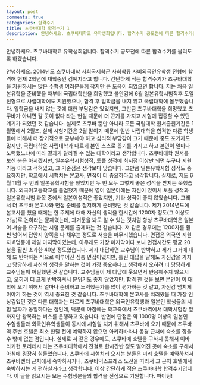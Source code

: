 ```yaml
---
layout: post
comments: true
categories: 합격수기
title: 츠쿠바대학 합격수기 1
description: 안녕하세요. 츠쿠바대학교 유학생회입니다. 합격수기 공모전에 따른 합격수기를 올리도록 하겠습니다.
---
```


안녕하세요. 츠쿠바대학교 유학생회입니다.
합격수기 공모전에 따른 합격수기를 올리도록 하겠습니다.

안녕하세요. 2014년도 츠쿠바대학 사회국제학군 사회학류 사비외국인유학생 전형에 합격해 현재 2학년에 재학중인 김예지라고 합니다. 간단하게 적는 합격수기가 츠쿠바대학을 지원하시는 많은 수험생 여러분들께 작지만 큰 도움이 되었으면 합니다. 
저는 처음 일본유학을 준비했을 때부터 국립대학만을 희망했고 불안감에 6월 일본유학시험직후 도일전형으로 사립대학에도 지원했으나, 합격 후 입학금을 내지 않고 국립대학에 몰두했습니다. 입학금을 내지 않는 것에 대한 부담감은 있었지만, 그만큼 츠쿠바대학을 희망했고 츠쿠바가 아니면 갈 곳이 없다 라는 현실 때문에 더 끈기를 가지고 시험에 집중할 수 있던 계기가 되었던 것 같습니다. 실제로 츠쿠바 뿐만 아니라 모든 국립대학 원서출원기간은 1월말에서 2월초, 실제 시험기간은 2월 말이기 때문에 일반 사립대학을 합격한 다른 학생들에 비해서 더 장기적으로 공부해야 하고 심리적 부담감이 크기 때문에 중도 포기자도 많지만, 국립대학은 사립대학과 다르게 본인 스스로 끈기를 가지고 하고 본인이 얼마나 노력했느냐에 따라 결과가 달라질 수 있는 대학이라고 생각합니다. 
츠쿠바대학 원서를 보신 분은 아시겠지만, 일본유학시험성적, 토플 성적에 최저점 이상만 되면 누구나 지원가능 이라고 적혀있고, 그 기준점은 생각보다 낮습니다. 그만큼 일본유학시험 성적도 중요하지만, 학교에서 시험치는 본고사, 면접이 더 중요하다고 생각합니다. 실제로, 저도 6월 11월 두 번의 일본유학시험을 쳤었지만 두 번 모두 그렇게 좋은 성적을 받지는 못했습니다. 외국어고등학교를 졸업했기 때문에 영어 일본어에는 자신이 있어서 토플 성적과 일본유학시험 과목 중에서 일본어성적은 좋았지만, 기타 성적이 좋지 않았습니다. 그래서 더 츠쿠바 본고사와 면접 준비를 철저하게 준비했던 것 같습니다. 
제가 2014년도에 본고사를 쳤을 때에는 한 주제에 대해 자신의 생각을 한시간에 1200자 정도(그 이상도 가능)로 논하라는 문제였는데, 과거문을 봐도 알 수 있는 것처럼 항상 츠쿠바대학은 일본어 서술을 요구하는 시험 문제를 출제하는 것 같습니다. 저 같은 경우에는 1200자를 훨씬 넘어서 답안지 양쪽을 다 채우는 정도로 서술을 마무리했습니다. 면접은 외국인 지원자 8명중에 제일 마지막이였는데, 아무래도 가장 마지막이다 보니 면접시간도 평균 20분을 훨씬 초과한 40분 정도였습니다. 제가 대답하면 교수님이 반박하고 제가 그거에 대해 또 반박하는 식으로 이루어진 심층 면접이였지만, 틀린 대답을 말해도 자신감을 가지고 당당하게 자신의 생각을 말하는 것이 가장 중요하다고 생각해서 오히려 더 당당하게 교수님들께 어필했던 것 같습니다. 교수님들이 제 대답에 웃으면서 반응해주지 않으시고, 오히려 더 크게 반박하셔서 분위기도 좋지 않았지만, 합격 한 것을 보면 본인이 이 대학에 오기 위해서 얼마나 준비하고 노력했는가를 많이 평가하는 것 같고, 자신감 넘치게 이야기 하는 것이 역시 중요한 것 같습니다. 
츠쿠바대학에 본고사를 치러왔을 때 가장 인상깊었던 것은 다른 대학과는 다르게 츠쿠바대학은 외국인유학생과 일본인 학생들의 시험 날짜가 동일하다는 점인데, 덕분에 아침에는 학교측에서 츠쿠바역에서 대학시험장 앞까지만 왕복하는 버스를 운행하고 있습니다. 반면에 단점은 약 1000명 이상의 일본인 수험생들과 외국인유학생들이 동시에 시험일 치기 위해서 츠쿠바에 오기 때문에 츠쿠바역 주변 호텔은 최소 한달 전에 예약하지 않으면 아키하바라나 동경 근처에 숙소를 잡을 수 밖에 없는 점입니다. 실제로 저 같은 경우에도, 츠쿠바에 호텔을 구하지 못해서 이바라키현 토리데시 라는 츠쿠바대학에서 전철로 한시간반 정도 떨어진 곳에 숙소를 구해서 아침에 굉장히 힘들었습니다. 츠쿠바에 시험치러 오시는 분들은 미리 호텔을 예약하셔서 츠쿠바센터 근처에서 숙박하시거나, 츠쿠바익스프레스 노선을 따라서 그 근처 호텔에서 숙박하시는 게 편하실거라고 생각합니다. 
이상 간단하게 적은 츠쿠바대학 합격수기입니다. 이 글을 읽으시는 모든 수험생분들의 합격을 진심으로 기원합니다. 파이팅! 